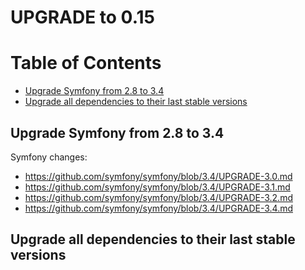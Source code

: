 UPGRADE to 0.15
================

# Table of Contents

-  [Upgrade Symfony from 2.8 to 3.4](#upgrade-symfony-3.4)
-  [Upgrade all dependencies to their last stable versions](#upgrade-all-dependencies-to-their-last-stable-versions)

## Upgrade Symfony from 2.8 to 3.4

Symfony changes:

* https://github.com/symfony/symfony/blob/3.4/UPGRADE-3.0.md
* https://github.com/symfony/symfony/blob/3.4/UPGRADE-3.1.md
* https://github.com/symfony/symfony/blob/3.4/UPGRADE-3.2.md
* https://github.com/symfony/symfony/blob/3.4/UPGRADE-3.4.md

## Upgrade all dependencies to their last stable versions